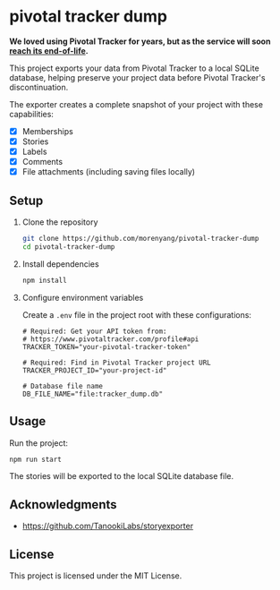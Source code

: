 # pivotal tracker dump

**We loved using Pivotal Tracker for years, but as the service will soon [reach its end-of-life](https://www.pivotaltracker.com/blog/2024-09-18-end-of-life).**

This project exports your data from Pivotal Tracker to a local SQLite database, helping preserve your project data before Pivotal Tracker's discontinuation.

The exporter creates a complete snapshot of your project with these capabilities:

- [x] Memberships
- [x] Stories
- [x] Labels
- [x] Comments
- [x] File attachments (including saving files locally)

## Setup

1. Clone the repository

   ```sh
   git clone https://github.com/morenyang/pivotal-tracker-dump
   cd pivotal-tracker-dump
   ```

2. Install dependencies

   ```sh
   npm install
   ```

3. Configure environment variables

   Create a `.env` file in the project root with these configurations:

   ```.env
   # Required: Get your API token from:
   # https://www.pivotaltracker.com/profile#api
   TRACKER_TOKEN="your-pivotal-tracker-token"

   # Required: Find in Pivotal Tracker project URL
   TRACKER_PROJECT_ID="your-project-id"

   # Database file name
   DB_FILE_NAME="file:tracker_dump.db"
   ```

## Usage

Run the project:

```sh
npm run start
```

The stories will be exported to the local SQLite database file.

## Acknowledgments

- https://github.com/TanookiLabs/storyexporter

## License

This project is licensed under the MIT License.
